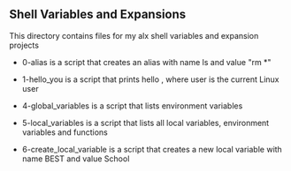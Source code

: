 ## Shell Variables and Expansions

This directory contains files for my alx shell variables and expansion projects

- 0-alias is a script that creates an alias with name ls and value "rm *"

- 1-hello_you is a script that prints hello <user>, where user is the current Linux user

- 4-global_variables is a script that lists environment variables

- 5-local_variables is a script that lists all local variables, environment variables and functions

- 6-create_local_variable is a script that creates a new local variable with name BEST and value School


